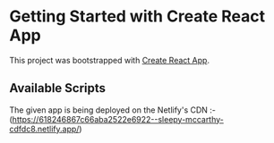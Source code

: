 # Getting Started with Create React App

This project was bootstrapped with [Create React App](https://github.com/facebook/create-react-app).

## Available Scripts

The given app is being deployed on the Netlify's CDN :-
(https://618246867c66aba2522e6922--sleepy-mccarthy-cdfdc8.netlify.app/)
